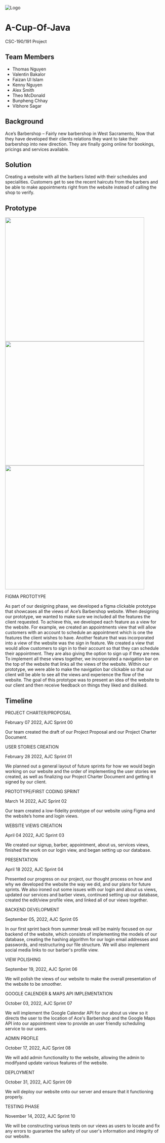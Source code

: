 
![Logo](https://raw.githubusercontent.com/Vib1240n/A-Cup-Of-Java/main/Assets/images/ACOJ%20Logo.jpg)


# A-Cup-Of-Java
CSC-190/191 Project 

## Team Members
* Thomas Nguyen
* Valentin Bakalor
* Faizan Ul Islam
* Kenny Nguyen
* Alex Smith
* Theo McDonald
* Bunpheng Chhay
* Vibhore Sagar

## Background
Ace’s Barbershop – Fairly new barbershop in West Sacramento, Now that they have developed their clients relations they want to take their barbershop into new direction. They are finally going online for bookings, pricings and services available.

## Solution
Creating a website with all the barbers listed with their schedules and specialities. Customers get to see the recent haircuts from the barbers and be able to make appointments right from the website instead of calling the shop to verify.

## Prototype
<p float="left">
  <img src="/Assets/images/FIGMA Prototype Main View.png" width="450" height="400" />
  <img src="/Assets/images/FIGMA Prototype Appointments View.png" width="450" height="400"/> 
  <img src="/Assets/images/FIGMA Protoype Sign in View.png" width="450" height="400"/>
</p>

FIGMA PROTOTYPE

As part of our designing phase, we developed a figma clickable prototype that showcases all the views of Ace’s Barbershop website. When designing our prototype, we wanted to make sure we included all the features the client requested. To achieve this, we developed each feature as a view for the website. For example, we created an appointments view that will allow customers with an account to schedule an appointment which is one the features the client wishes to have. Another feature that was incorporated into a view of the website was the sign in feature. We created a view that would allow customers to sign in to their account so that they can schedule their appointment. They are also giving the option to sign up if they are new. To implement all these views together, we incorporated a navigation bar on the top of the website that links all the views of the website. Within our prototype, we were able to make the navigation bar clickable so that our client will be able to see all the views and experience the flow of  the website. The goal of this prototype was to present an idea of the website to our client and then receive feedback on things they liked and disliked. 

## Timeline

PROJECT CHARTER/PROPOSAL

February 07 2022, AJC Sprint 00

Our team created the draft of our Project Proposal and our Project Charter Document.

USER STORIES CREATION

February 28 2022, AJC Sprint 01

We planned out a general layout of future sprints for how we would begin working on our website and the order of implementing the user stories we created, as well as finalizing our Project Charter Document and getting it signed by our client.

PROTOTYPE/FIRST CODING SPRINT

March 14 2022, AJC Sprint 02

Our team created a low-fidelity prototype of our website using Figma and the website’s home and login views.

WEBSITE VIEWS CREATION

April 04 2022, AJC Sprint 03

We created our signup, barber, appointment, about us, services views, finished the work on our login view, and began setting up our database.

PRESENTATION

April 18 2022, AJC Sprint 04

Presented our progress on our project, our thought process on how and why we developed the website the way we did, and our plans for future sprints. We also ironed out some issues with our login and about us views, updated our services and barber views, continued setting up our database, created the edit/view profile view, and linked all of our views together. 

BACKEND DEVELOPMENT

September 05, 2022, AJC Sprint 05

In our first sprint back from summer break will be mainly focused on our backend of the website, which consists of implementing the models of our database, creating the hashing algorithm for our login email addresses and passwords, and restructuring our file structure. We will also implement social media links to our barber's profile view.

VIEW POLISHING

September 19, 2022, AJC Sprint 06

We will polish the views of our website to make the overall presentation of the website to be smoother.

GOOGLE CALENDER & MAPS API IMPLEMENTATION

October 03, 2022, AJC Sprint 07

We will implement the Google Calendar API for our about us view so it directs the user to the location of Ace's Barbershop and the Google Maps API into our appointment view to provide an user friendly scheduling service to our users.

ADMIN PROFILE

October 17, 2022, AJC Sprint 08

We will add admin functionality to the website, allowing the admin to modifyand update various features of the website.

DEPLOYMENT

October 31, 2022, AJC Sprint 09

We will deploy our website onto our server and ensure that it functioning properly.

TESTING PHASE

November 14, 2022, AJC Sprint 10

We will be constructing various tests on our views as users to locate and fix any errors to guarantee the safety of our user's information and integrity of our website.
